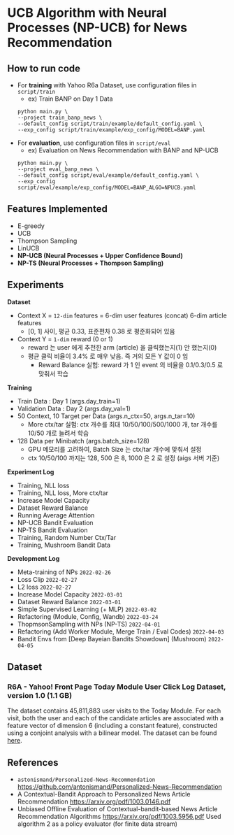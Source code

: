 # UCB Algorithm with Neural Processes (NP-UCB) for News Recommendation


## How to run code

- For **training** with Yahoo R6a Dataset, use configuration files in `script/train`
  - ex) Train BANP on Day 1 Data
  ```
  python main.py \
  --project train_banp_news \
  --default_config script/train/example/default_config.yaml \
  --exp_config script/train/example/exp_config/MODEL=BANP.yaml
  ```
- For **evaluation**, use configuration files in `script/eval`
  - ex) Evaluation on News Recommendation with BANP and NP-UCB
  ```
  python main.py \
  --project eval_banp_news \
  --default_config script/eval/example/default_config.yaml \
  --exp_config script/eval/example/exp_config/MODEL=BANP_ALGO=NPUCB.yaml
  ```


## Features Implemented

- E-greedy
- UCB
- Thompson Sampling
- LinUCB
- **NP-UCB (Neural Processes + Upper Confidence Bound)**
- **NP-TS (Neural Processes + Thompson Sampling)**


## Experiments

**Dataset**
  - Context X = `12-dim` features = 6-dim user features (concat) 6-dim article features
    - [0, 1] 사이, 평균 0.33, 표준편차 0.38 로 평준화되어 있음
  - Context Y = `1-dim` reward (0 or 1)
    - reward 는 user 에게 추천한 arm (article) 을 클릭했는지(1) 안 했는지(0)
    - 평균 클릭 비율이 3.4% 로 매우 낮음. 즉 거의 모든 Y 값이 0 임
      - Reward Balance 실험: reward 가 1 인 event 의 비율을 0.1/0.3/0.5 로 맞춰서 학습

**Training**
  - Train Data : Day 1 (args.day_train=1)
  - Validation Data : Day 2 (args.day_val=1)
  - 50 Context, 10 Target per Data (args.n_ctx=50, args.n_tar=10)
    - More ctx/tar 실험: ctx 개수를 최대 10/50/100/500/1000 개, tar 개수를 10/50 개로 늘려서 학습 
  - 128 Data per Minibatch (args.batch_size=128)
    - GPU 메모리를 고려하여, Batch Size 는 ctx/tar 개수에 맞춰서 설정 
    - ctx 10/50/100 까지는 128, 500 은 8, 1000 은 2 로 설정 (aigs 서버 기준)

**Experiment Log**
- Training, NLL loss                         
- Training, NLL loss, More ctx/tar           
- Increase Model Capacity                   
- Dataset Reward Balance                    
- Running Average Attention            
- NP-UCB Bandit Evaluation
- NP-TS Bandit Evaluation
- Training, Random Number Ctx/Tar
- Training, Mushroom Bandit Data

**Development Log**
- Meta-training of NPs                                                `2022-02-26`
- Loss Clip                                                           `2022-02-27`
- L2 loss                                                             `2022-02-27`
- Increase Model Capacity                                             `2022-03-01`
- Dataset Reward Balance                                              `2022-03-01`
- Simple Supervised Learning (+ MLP)                                  `2022-03-02`
- Refactoring (Module, Config, Wandb)                                 `2022-03-24`
- ThopmsonSampling with NPs (NP-TS)                                   `2022-04-01`
- Refactoring (Add Worker Module, Merge Train / Eval Codes)           `2022-04-03`
- Bandit Envs from [Deep Bayeian Bandits Showdown] (Mushroom)         `2022-04-05`


## Dataset

### R6A - Yahoo! Front Page Today Module User Click Log Dataset, version 1.0 (1.1 GB)
The dataset contains 45,811,883 user visits to the Today Module. For each visit, both the user and each of the candidate articles are associated with a feature vector of dimension 6 (including a constant feature), constructed using a conjoint analysis with a bilinear model.
The dataset can be found [here](https://webscope.sandbox.yahoo.com/catalog.php?datatype=r).


## References

- `astonismand/Personalized-News-Recommendation` https://github.com/antonismand/Personalized-News-Recommendation
- A Contextual-Bandit Approach to Personalized News Article Recommendation https://arxiv.org/pdf/1003.0146.pdf
- Unbiased Offline Evaluation of Contextual-bandit-based News Article Recommendation Algorithms  https://arxiv.org/pdf/1003.5956.pdf
    Used algorithm 2 as a policy evaluator (for finite data stream)
